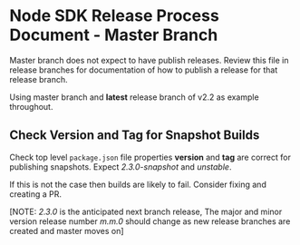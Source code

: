 # Node SDK Release Process Document - Master Branch

Master branch does not expect to have publish releases. Review this file in release branches for documentation of how to publish a release for that release branch.

Using master branch and **latest** release branch of v2.2 as example throughout.

## Check Version and Tag for Snapshot Builds

Check top level `package.json` file properties **version** and **tag** are correct for publishing snapshots.  Expect *2.3.0-snapshot* and *unstable*.  

If this is not the case then builds are likely to fail.  Consider fixing and creating a PR.

[NOTE: *2.3.0* is the anticipated next branch release, The major and minor version release number *m.m.0* should change as new release branches are created and master moves on]
